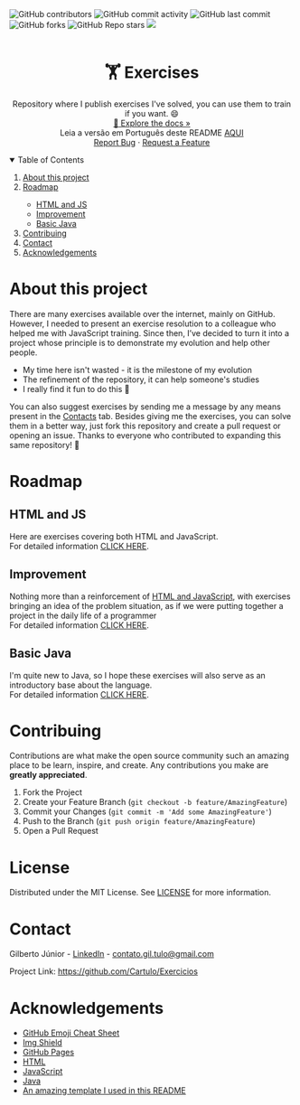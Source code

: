 <!-- Cards do topo do README -->
<div>
    <img alt="GitHub contributors" src="https://img.shields.io/github/contributors/cartulo/exercicios?style=for-the-badge&color=00aeae">
    <img alt="GitHub commit activity" src="https://img.shields.io/github/commit-activity/m/cartulo/exercicios?style=for-the-badge&color=00aeae">
    <img alt="GitHub last commit" src="https://img.shields.io/github/last-commit/cartulo/exercicios?style=for-the-badge&color=00aeae">
    <img alt="GitHub forks" src="https://img.shields.io/github/forks/cartulo/exercicios?style=for-the-badge&color=00aeae">
    <img alt="GitHub Repo stars" src="https://img.shields.io/github/stars/cartulo/exercicios?style=for-the-badge&color=00aeae">
    <a href="https://www.linkedin.com/in/gil-vulgo-tulo/" target="_blank"><img src="https://img.shields.io/badge/-LinkedIn-black.svg?style=for-the-badge&logo=linkedin&colorB=555"/></a>
    <br><br>
</div>

<!-- Cabeçalho  -->
<div>
    <h1 align="center">🏋️ Exercises</h1>
    <p align="center">Repository where I publish exercises I've solved, you can use them to train if you want. 😄 <br />
        <a href="https://github.com/cartulo/exercicios">🔎 Explore the docs »</a><br />
        Leia a versão em Português deste README <a href="https://github.com/Cartulo/Exercicios/blob/main/README-pt.md">AQUI</a> <br /> <!-- Como corrigir este link -->
        <a href="https://github.com/cartulo/exercicios/issues">Report Bug</a>
        ·
        <a href="https://github.com/cartulo/exercicios/issues">Request a Feature</a>
    </p>
</div>

<!-- Sumário -->
<details open>
    <summary>Table of Contents</summary>
    <ol>
        <li><a href="https://github.com/cartulo/exercicios#about-this-project">About this project</a></li>
        <li><a href="https://github.com/cartulo/exercicios#roadmap">Roadmap</a></li>
            <ul>
                <li><a href=#html-and-js>HTML and JS</a></li>
                <li><a href=#improvement>Improvement</a></li>
                <li><a href=#basic-java>Basic Java</a></li>
            </ul>
        <li><a href="https://github.com/cartulo/exercicios#contribuing">Contribuing</a></li>
        <li><a href="https://github.com/cartulo/exercicios#contact">Contact</a></li>
        <li><a href="https://github.com/cartulo/exercicios#acknowledgements">Acknowledgements</a></li>
    </ol>
</details>

<!-- Sobre este projeto -->
<div>
    <h1>About this project</h1>
    <p>
        There are many exercises available over the internet, mainly on GitHub. However, I needed to present an exercise resolution to a colleague who helped me with JavaScript training. Since then, I’ve decided to turn it into a project whose principle is to demonstrate my evolution and help other people. 
    </p>
    <ul>
        <li>My time here isn't wasted - it is the milestone of my evolution</li>
        <li>The refinement of the repository, it can help someone's studies</li>
        <li>I really find it fun to do this 🤣</li>
    </ul>
    <p> 
        You can also suggest exercises by sending me a message by any means present in the <a href="https://github.com/cartulo/exercicios#contact">Contacts</a> tab. Besides giving me the exercises, you can solve them in a better way, just fork this repository and create a pull request or opening an issue. Thanks to everyone who contributed to expanding this same repository! 🎉
    </p>
 </div>

<!-- Roteiro -->
<div>
    <h1>Roadmap</h1>
        <h2>HTML and JS</h2>
            <p>Here are exercises covering both HTML and JavaScript. <br>
            For detailed information <a href="https://github.com/Cartulo/Exercicios/blob/main/HTML%20e%20JS/README.md">CLICK HERE</a>.</p>
        <h2>Improvement</h2>
            <p>Nothing more than a reinforcement of <a href="https://github.com/cartulo/exercicios#HTML-and-JS">HTML and JavaScript</a>, with exercises bringing an idea of the problem situation, as if we were putting together a project in the daily life of a programmer <br>
            For detailed information <a href="https://github.com/Cartulo/Exercicios/blob/main/Aperfeicoamento/README.md">CLICK HERE</a>.</p>
        <h2>Basic Java</h2>
            <p>I'm quite new to Java, so I hope these exercises will also serve as an introductory base about the language. <br>
            For detailed information <a href="https://github.com/Cartulo/Exercicios/blob/main/Java%20Basico/README.md">CLICK HERE</a>.</p>
</div>

<!-- Contribuindo -->
<div>
    <h1>Contribuing</h1>
    <p>
        Contributions are what make the open source community such an amazing place to be learn, inspire, and create. Any contributions you make are <strong>greatly appreciated</strong>.
    </p>
    <ol>
        <li>Fork the Project</li>
        <li>Create your Feature Branch (<code>git checkout -b feature/AmazingFeature</code>)</li>
        <li>Commit your Changes (<code>git commit -m 'Add some AmazingFeature'</code>)</li>
        <li>Push to the Branch (<code>git push origin feature/AmazingFeature</code>)</li>
        <li>Open a Pull Request</li>
    </ol>
</div>

<!-- Licença -->
<div>
    <h1>License</h1>
    <p>Distributed under the MIT License. See <a href="https://github.com/CarTulo/Exercicios/blob/master/LICENSE.txt">LICENSE</a> for more information.</p>
</div>

<!-- Contato -->
<div>
    <h1>Contact</h1>
    <p>Gilberto Júnior - <a href="https://linkedin.com/in/gil-vulgo-tulo/" target="_blank">LinkedIn</a> - <a href="mailto:contato.gil.tulo@gmail.com">contato.gil.tulo@gmail.com</a></p>
    <p>Project Link: <a href="https://github.com/Cartulo/Exercicios#readme">https://github.com/Cartulo/Exercicios</a></p>
</div>

<!-- Agradecimentos -->
<div>
    <h1>Acknowledgements</h1>
    <ul>
        <li><a href="https://www.webpagefx.com/tools/emoji-cheat-sheet">GitHub Emoji Cheat Sheet</a></li>
        <li><a href="https://shields.io">Img Shield</a></li>
        <li><a href="https://pages.github.com">GitHub Pages</a></li>
        <li><a href="https://www.w3schools.com/html/html_intro.asp">HTML</a></li>
        <li><a href="https://developer.mozilla.org/en-US/docs/Web/JavaScript">JavaScript</a></li>
        <li><a href="https://www.oracle.com/br/java/technologies/javase-jdk8-doc-downloads.html">Java</a></li>
        <li><a href="https://github.com/othneildrew/Best-README-Template#readme">An amazing template I used in this README</a></li>
    </ul>
</div>